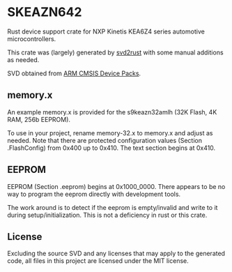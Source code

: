# SKEAZN642

Rust device support crate for NXP Kinetis KEA6Z4 series automotive microcontrollers.

This crate was (largely) generated by [svd2rust](https://github.com/rust-embedded/svd2rust) with some manual additions as needed.

SVD obtained from [ARM CMSIS Device Packs](https://developer.arm.com/embedded/cmsis/cmsis-packs/devices/NXP/SKEAZ64xxx4).

## memory.x

An example memory.x is provided for the s9keazn32amlh (32K Flash, 4K RAM, 256b EEPROM).

To use in your project, rename memory-32.x to memory.x and adjust as needed.
Note that there are protected configuration values (Section .FlashConfig)
from 0x400 up to 0x410.
The text section begins at 0x410.

## EEPROM

EEPROM (Section .eeprom) begins at 0x1000_0000.
There appears to be no way to program the eeprom directly with development tools.

The work around is to detect if the eeprom is empty/invalid and write to it during
setup/initialization. This is not a deficiency in rust or this crate.

## License

Excluding the source SVD and any licenses that may apply to the generated code,
all files in this project are licensed under the MIT license.
